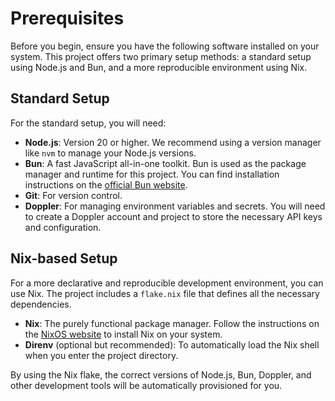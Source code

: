 # Prerequisites

Before you begin, ensure you have the following software installed on your system. This project offers two primary setup methods: a standard setup using Node.js and Bun, and a more reproducible environment using Nix.

## Standard Setup

For the standard setup, you will need:

- **Node.js**: Version 20 or higher. We recommend using a version manager like `nvm` to manage your Node.js versions.
- **Bun**: A fast JavaScript all-in-one toolkit. Bun is used as the package manager and runtime for this project. You can find installation instructions on the [official Bun website](https://bun.sh/).
- **Git**: For version control.
- **Doppler**: For managing environment variables and secrets. You will need to create a Doppler account and project to store the necessary API keys and configuration.

## Nix-based Setup

For a more declarative and reproducible development environment, you can use Nix. The project includes a `flake.nix` file that defines all the necessary dependencies.

- **Nix**: The purely functional package manager. Follow the instructions on the [NixOS website](https://nixos.org/download.html) to install Nix on your system.
- **Direnv** (optional but recommended): To automatically load the Nix shell when you enter the project directory.

By using the Nix flake, the correct versions of Node.js, Bun, Doppler, and other development tools will be automatically provisioned for you.
